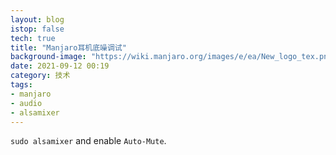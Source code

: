 ```yaml
---
layout: blog
istop: false
tech: true
title: "Manjaro耳机底噪调试"
background-image: "https://wiki.manjaro.org/images/e/ea/New_logo_tex.png"
date: 2021-09-12 00:19
category: 技术
tags:
- manjaro
- audio
- alsamixer
---
```


`sudo alsamixer` and enable `Auto-Mute`.

